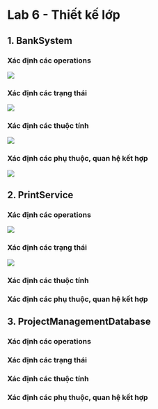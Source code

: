 # Lab 6 - Thiết kế lớp
## 1. BankSystem
### Xác định các operations
![](https://www.planttext.com/api/plantuml/png/Z591ReCm4Bpp2YidAZKVu52bBJta4aND2nPdeHQs5zbB95JrPJtqIVr2RGe9K0xrXTtPOMS6_FtvjVCCZbkZ4ryhAnnvJAG6xyKJsFgPB3lI6fruJqGuZIE9tX-XYt3QG2VVKDQPE0xLNIOA8erWU_u5dIgxk2f71gLzMeHwRqlAUe5OEGEio4xU_4Wc7axeBahYt42E3Nd5AmRknNyKUc-WrHaONwbbPQj3QmfqgPjscJYn2zsQjr5mC5OXFnfgBQU1N6e27k4yQ4GmFaVinJIQEiHz7YVAyZppnFHjVHmSmFIxVcrTXQMCoaE2F-DvmDiuI2v-ydRxCFlccTYq7lqccOAHT0qV651L3giGReMt3BEWxz2Uuztx0G00__y30000)
### Xác định các trạng thái
![](https://www.planttext.com/api/plantuml/png/TC-n2i8m40RWFKznT1Jw0WvIj0vkWk8Y3aTwGsYQbBlKHNmo1n_9L_1YAqB1yVx_-o5vFPwL9EGqTDv8wm9m538Q9O9YZQ658sCGjCd507kEbaGAG85SJZVS3C1vSO6oNC49lMjqNbD2vqMRMV9HqxAcFefBi1pH7xnbZgnc5wwJciqpsiIkzvIeKNWORAuLZjFSw_lq_gblTZSLXIR__mq00F__0m00)
### Xác định các thuộc tính
![](https://www.planttext.com/api/plantuml/png/N90n3i8m34NtdC8Nu0ATAjIbIuK45t1J5w8c3agSeK8z6GD7uWgafGZAOjdVqd_-VjuVPHGCafnLSJ0CmKTIscACSC1HNqWFS5C0Eq3d4qi1lVKeYzAXK05Lhij8xchzI5HN1HWMDQdLQ8yyrDpxu52CvzMlpMg3BZiS9HW-lo5QpvGckPR2PXDyajp_RJQCKq2Eg7yOybK-LyroZYmfRi6RT9CgYRlvAIy0003__mC0)
### Xác định các phụ thuộc, quan hệ kết hợp
![](https://www.planttext.com/api/plantuml/png/TD112i9030NG_PnYwBuNS255L-u4lK188mwT9f9C2vxDXKVo2Z9A8OfkFu-VJnwtUsS5j4nZ3ZOaZYf60JEOnGtmi1KkAZcJkl10EYTSs1wkU2OS7DZnINI4aeHTUbHW0tobuRCyjktQLyTLR2OZQu8FArgkLN5HGRAVx6j5rJFar4Fvfzswgb7fRJlYldxd2G00__y30000)
## 2. PrintService
### Xác định các operations
![](https://www.planttext.com/api/plantuml/png/d9512i8m44NtEKLmLHUzG1TISEMke1T8qw66facPIOKYdio5H_8A9Y75Lheogs5uytapUJzV9Jc1RkmrequPZfQ0IIs8U8NAkACr3gtMWFpEk7z3w5PY2iri49EyWkmANgLgN_3QMWt2HBe50oWSnAnJBrhOdfdBo056aZtOqkGCU5CIaWQ1QIusuPaA_7RAGkYRjy6bt7fKklb3zFTOUNvOQnTyDnBGZgsw4TkoyVXyEpzJ-ct35tq0003__mC0)
### Xác định các trạng thái
![](https://www.planttext.com/api/plantuml/png/L8yn2W8n44Nxd6BOKjWBMCY2XTWjQYSMmNnaSPCiCzb2n9DPU2Ilu2GgkcNUUpDadlT78ybo6drlvDm5uYWmYXAeQhaBYLgEHuXKP8KA-G2w6gBzx41rlL21mJAAL_p_B7w50DQbQszFe3bjODr5modFvHR1xMAP16lvBPpMKvVhPVH33xLQlddkVZGt-aTpCutEvYjV0000__y30000)
### Xác định các thuộc tính
### Xác định các phụ thuộc, quan hệ kết hợp
## 3. ProjectManagementDatabase
### Xác định các operations
### Xác định các trạng thái
### Xác định các thuộc tính
### Xác định các phụ thuộc, quan hệ kết hợp
